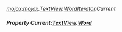 _[mojox](../../modules/mojox/mojox-module.md):[mojox](../../modules/mojox/mojox-module.md).[TextView](../../modules/mojox/mojox-textview.md).[WordIterator](../../modules/mojox/mojox-textview-worditerator.md).Current_
##### Property Current:[TextView](../../modules/mojox/mojox-textview.md).[Word](../../modules/mojox/mojox-textview-word.md)
